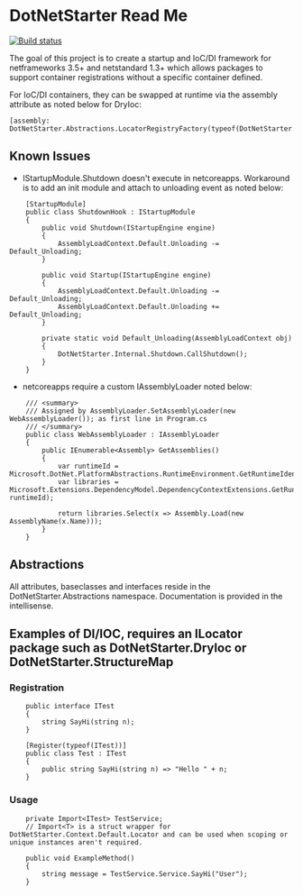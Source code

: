 # DotNetStarter Read Me

[![Build status](https://ci.appveyor.com/api/projects/status/a907wfniy73sk5de?svg=true)](https://ci.appveyor.com/project/bmcdavid/dotnetstarter)

The goal of this project is to create a startup and IoC/DI framework for netframeworks 3.5+ and netstandard 1.3+ which allows packages to support container registrations without a specific container defined.

For IoC/DI containers, they can be swapped at runtime via the assembly attribute as noted below for DryIoc:

```
[assembly: DotNetStarter.Abstractions.LocatorRegistryFactory(typeof(DotNetStarter.DryIocLocatorFactory))]
```

## Known Issues

* IStartupModule.Shutdown doesn't execute in netcoreapps. Workaround is to add an init module and attach to unloading event as noted below:
```
    [StartupModule]
    public class ShutdownHook : IStartupModule
    {
        public void Shutdown(IStartupEngine engine)
        {
            AssemblyLoadContext.Default.Unloading -= Default_Unloading;
        }

        public void Startup(IStartupEngine engine)
        {
            AssemblyLoadContext.Default.Unloading -= Default_Unloading;
            AssemblyLoadContext.Default.Unloading += Default_Unloading;
        }

        private static void Default_Unloading(AssemblyLoadContext obj)
        {
            DotNetStarter.Internal.Shutdown.CallShutdown();
        }
    }
```

* netcoreapps require a custom IAssemblyLoader noted below:
```
    /// <summary>
    /// Assigned by AssemblyLoader.SetAssemblyLoader(new WebAssemblyLoader()); as first line in Program.cs
    /// </summary>
    public class WebAssemblyLoader : IAssemblyLoader
    {
        public IEnumerable<Assembly> GetAssemblies()
        {
            var runtimeId = Microsoft.DotNet.PlatformAbstractions.RuntimeEnvironment.GetRuntimeIdentifier();
            var libraries = Microsoft.Extensions.DependencyModel.DependencyContextExtensions.GetRuntimeAssemblyNames(Microsoft.Extensions.DependencyModel.DependencyContext.Default, runtimeId);

            return libraries.Select(x => Assembly.Load(new AssemblyName(x.Name)));
        }
    }

```
## Abstractions

All attributes, baseclasses and interfaces reside in the DotNetStarter.Abstractions namespace. Documentation is provided in the intellisense.

## Examples of DI/IOC, requires an ILocator package such as DotNetStarter.DryIoc or DotNetStarter.StructureMap
### Registration
```
    public interface ITest
    {
        string SayHi(string n);
    }

    [Register(typeof(ITest))]
    public class Test : ITest
    {
        public string SayHi(string n) => "Hello " + n;
    }
```
### Usage
```
	private Import<ITest> TestService;
	// Import<T> is a struct wrapper for DotNetStarter.Context.Default.Locator and can be used when scoping or unique instances aren't required.
        
    public void ExampleMethod()
    {
        string message = TestService.Service.SayHi("User");
    }
```